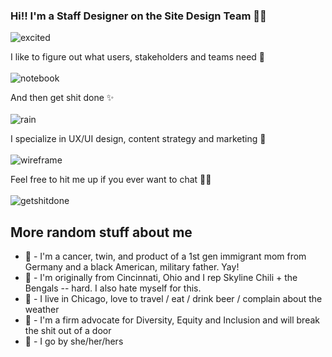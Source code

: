 
### Hi!! I'm a Staff Designer on the Site Design Team 👋🏽 
![excited](https://user-images.githubusercontent.com/63429045/143143348-36b3e0c7-8272-4f84-83cd-838a9c96468b.gif)

I like to figure out what users, stakeholders and teams need 👀 <br>
<br>
![notebook](https://user-images.githubusercontent.com/63429045/143141922-4839f3db-afbe-4e32-95be-d4162e9a4db6.gif)

And then get shit done ✨ <br>
<br>
![rain](https://user-images.githubusercontent.com/63429045/143141936-ce13787c-3a4d-4888-bfab-bdc21be21a39.gif)

I specialize in UX/UI design, content strategy and marketing 🙂 <br>
<br>
![wireframe](https://user-images.githubusercontent.com/63429045/143142379-5e6901a1-330f-498d-a140-5d638cba0237.gif)

Feel free to hit me up if you ever want to chat 🤙🏽 <br>
<br>
![getshitdone](https://user-images.githubusercontent.com/63429045/143142420-c79fe289-c917-4eaf-8957-43bf5eaf8c5c.gif)


## More random stuff about me
- 🦀 - I'm a cancer, twin, and product of a 1st gen immigrant mom from Germany and a black American, military father. Yay!
- 🏡  - I'm originally from Cincinnati, Ohio and I rep Skyline Chili + the Bengals -- hard. I also hate myself for this.
- 🍻  - I live in Chicago, love to travel / eat / drink beer / complain about the weather
- 💯 - I'm a firm advocate for Diversity, Equity and Inclusion and will break the shit out of a door
- 💬  - I go by she/her/hers



